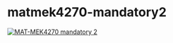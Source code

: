 # matmek4270-mandatory2

[![MAT-MEK4270 mandatory 2](https://github.com/emmastorberg/MAT-MEK4270_mandatory2/actions/workflows/main.yml/badge.svg)](https://github.com/emmastorberg/MAT-MEK4270_mandatory2/actions/workflows/main.yml)
